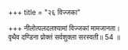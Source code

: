 +++
title = "२६ विज्जका"

+++
नीलोत्पलदलश्यामां विज्जकां मामजानता।  
वृथैव दण्डिना प्रोक्तं सर्वशुक्ला सरस्वती॥ 54 ॥  
